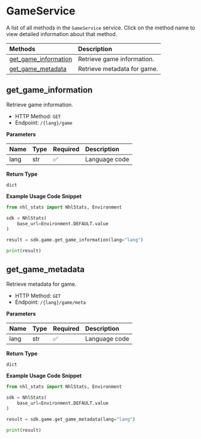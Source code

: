 # GameService

A list of all methods in the `GameService` service. Click on the method name to view detailed information about that method.

| Methods                                       | Description                 |
| :-------------------------------------------- | :-------------------------- |
| [get_game_information](#get_game_information) | Retrieve game information.  |
| [get_game_metadata](#get_game_metadata)       | Retrieve metadata for game. |

## get_game_information

Retrieve game information.

- HTTP Method: `GET`
- Endpoint: `/{lang}/game`

**Parameters**

| Name | Type | Required | Description   |
| :--- | :--- | :------- | :------------ |
| lang | str  | ✅       | Language code |

**Return Type**

`dict`

**Example Usage Code Snippet**

```python
from nhl_stats import NhlStats, Environment

sdk = NhlStats(
    base_url=Environment.DEFAULT.value
)

result = sdk.game.get_game_information(lang="lang")

print(result)
```

## get_game_metadata

Retrieve metadata for game.

- HTTP Method: `GET`
- Endpoint: `/{lang}/game/meta`

**Parameters**

| Name | Type | Required | Description   |
| :--- | :--- | :------- | :------------ |
| lang | str  | ✅       | Language code |

**Return Type**

`dict`

**Example Usage Code Snippet**

```python
from nhl_stats import NhlStats, Environment

sdk = NhlStats(
    base_url=Environment.DEFAULT.value
)

result = sdk.game.get_game_metadata(lang="lang")

print(result)
```

<!-- This file was generated by liblab | https://liblab.com/ -->
